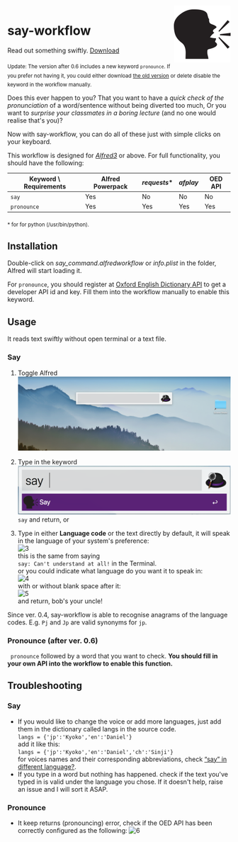 <img src="./raw/icon.png" width:auto height=128pt align="right" />

# say-workflow

Read out something swiftly. [Download](https://github.com/BaksiLi/AlfredWorkflows/blob/master/workflows/say_command.alfredworkflow?raw=true)

<sub>Update: The version after 0.6 includes a new keyword `pronounce`. If you prefer not having it, you could either download [the old version](https://github.com/BaksiLi/AlfredWorkflows/blob/master/workflows/say_command_0.5.alfredworkflow?raw=true) or delete disable the keyword in the workflow manually.</sub>

Does this ever happen to you?
That you want to have a *quick check of the pronunciation* of a word/sentence without being diverted too much,
Or you want to *surprise your classmates in a boring lecture* (and no one would realise that's you)?

Now with say-workflow, you can do all of these just with simple clicks on your keyboard.

This workflow is designed for [*Alfred3*](http://alfredapp.com) or above. For full functionality, you should have the following:

Keyword \ Requirements | Alfred Powerpack | *requests*\* | *afplay* | OED API
----- | ----- | ----- | ----- | -----
`say` | Yes | No | No | No
`pronounce` | Yes | Yes | Yes | Yes

<sub>* for for python (/usr/bin/python).</sub>

## Installation
Double-click on *say_command.alfredworkflow* or *info.plist* in the folder, Alfred will start loading it.

For `pronounce`, you should register at [Oxford English Dictionary API](https://developer.oxforddictionaries.com/) to get a developer API id and key. Fill them into the workflow manually to enable this keyword.

## Usage
It reads text swiftly without open terminal or a text file. 
### Say
1. Toggle Alfred
  ![1](./pics/1.png)

1. Type in the keyword
  ![2](./pics/2.png)  
  ```say``` and return, or
    
1. Type in either **Language code** or the text directly
  by default, it will speak in the language of your system's preference:  
  ![3](./pics/3.png)  
  this is the same from saying  
  `say: Can't understand at all!` in the Terminal.  
  or you could indicate what language do you want it to speak in:  
  ![4](./pics/4.png)  
  with or without blank space after it:  
  ![5](./pics/5.png)  
  and return, bob's your uncle!

Since ver. 0.4, say-workflow is able to recognise anagrams of the language codes. E.g. `Pj` and `Jp` are valid synonyms for `jp`. 

### Pronounce (after ver. 0.6)
  ``` pronounce``` followed by a word that you want to check. **You should fill in your own API into the workflow to enable this function.**

## Troubleshooting
### Say
- If you would like to change the voice or add more languages, just add them in the dictionary called langs in the source code.  
```langs = {'jp':'Kyoko','en':'Daniel'}```  
add it like this:  
```langs = {'jp':'Kyoko','en':'Daniel','ch':'Sinji'}```  
for voices names and their corresponding abbreviations, check [“say” in different language?](https://apple.stackexchange.com/questions/3454/say-in-different-language).
- If you type in a word but nothing has happened.
check if the text you've typed in is valid under the language you chose. If it doesn't help, raise an issue and I will sort it ASAP.
### Pronounce
- It keep returns (pronouncing) error, check if the OED API has been correctly configured as the following: ![6](./pics/6.png)

